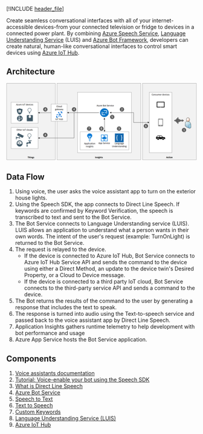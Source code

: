 
<!-- cSpell:ignore khilscher -->



[!INCLUDE [header_file](../../../includes/sol-idea-header.md)]

Create seamless conversational interfaces with all of your internet-accessible devices-from your connected television or fridge to devices in a connected power plant. By combining [Azure Speech Service](/azure/cognitive-services/speech-service/overview), [Language Understanding Service](/azure/cognitive-services/luis/) (LUIS) and [Azure Bot Framework](/azure/bot-service/?view=azure-bot-service-4.0), developers can create natural, human-like conversational interfaces to control smart devices using [Azure IoT Hub](https://azure.microsoft.com/services/iot-hub/).

## Architecture

![Architecture diagram](../media/controlling-iot-devices-using-voice.svg)

## Data Flow

1. Using voice, the user asks the voice assistant app to turn on the exterior house lights.
1. Using the Speech SDK, the app connects to Direct Line Speech. If keywords are confirmed by Keyword Verification, the speech is transcribed to text and sent to the Bot Service.
1. The Bot Service connects to Language Understanding service (LUIS). LUIS allows an application to understand what a person wants in their own words. The intent of the user's request (example: TurnOnLight) is returned to the Bot Service.
1. The request is relayed to the device.
    * If the device is connected to Azure IoT Hub, Bot Service connects to Azure IoT Hub Service API and sends the command to the device using either a Direct Method, an update to the device twin's Desired Property, or a Cloud to Device message.
    * If the device is connected to a third party IoT cloud, Bot Service connects to the third-party service API and sends a command to the device.
1. The Bot returns the results of the command to the user by generating a response that includes the text to speak.
1. The response is turned into audio using the Text-to-speech service and passed back to the voice assistant app by Direct Line Speech.
1. Application Insights gathers runtime telemetry to help development with bot performance and usage
1. Azure App Service hosts the Bot Service application.

## Components

1. [Voice assistants documentation](/azure/cognitive-services/speech-service/index-voice-assistants)
1. [Tutorial: Voice-enable your bot using the Speech SDK](/azure/cognitive-services/speech-service/tutorial-voice-enable-your-bot-speech-sdk)
1. [What is Direct Line Speech](/azure/cognitive-services/speech-service/direct-line-speech)
1. [Azure Bot Service](/azure/bot-service/?view=azure-bot-service-4.0)
1. [Speech to Text](/azure/cognitive-services/speech-service/speech-to-text)
1. [Text to Speech](/azure/cognitive-services/speech-service/text-to-speech)
1. [Custom Keywords](/azure/cognitive-services/speech-service/speech-devices-sdk-create-kws)
1. [Language Understanding Service (LUIS)](/azure/cognitive-services/luis/)
1. [Azure IoT Hub](https://azure.microsoft.com/services/iot-hub/)